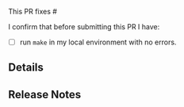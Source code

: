 This PR fixes #

I confirm that before submitting this PR I have:

- [ ] run `make` in my local environment with no errors.

## Details


## Release Notes
